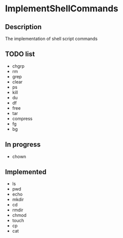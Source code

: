 # ImplementShellCommands

## Description
The implementation of shell script commands


## TODO list
- chgrp
- rm
- grep
- clear
- ps
- kill
- du
- df
- free
- tar
- compress
- fg
- bg

## In progress
- chown

## Implemented
- ls
- pwd
- echo
- mkdir
- cd
- rmdir
- chmod
- touch
- cp
- cat
